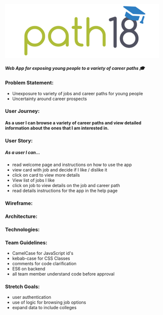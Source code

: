 ![Path18 logo](logo.png)

##### Web App for exposing young people to a variety of career paths :mortar_board:

### Problem Statement:
* Unexposure to variety of jobs and career paths for young people
* Uncertainty around career prospects

### User Journey:
#### As a user I can browse a variety of career paths and view detailed information about the ones that I am interested in.

### User Story:
##### As a user I can...
* read welcome page and instructions on how to use the app
* view card with job and decide if I like / dislike it
* click on card to view more details
* View list of jobs I like
* click on job to view details on the job and career path
* read details instructions for the app in the help page

### Wireframe:

### Architecture:

### Technologies:

### Team Guidelines:

* CamelCase for JavaScript id's
* kebab-case for CSS Classes
* comments for code clarification
* ES6 on backend
* all team member understand code before approval

### Stretch Goals:
* user authentication
* use of logic for browsing job options
* expand data to include colleges
